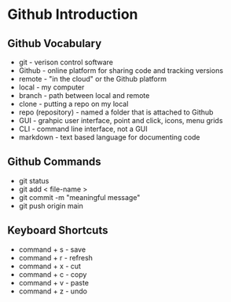  # Github Introduction

## Github Vocabulary
- git - verison control software
- Github - online platform for sharing code and tracking versions
- remote - "in the cloud" or the Github platform
- local - my computer
- branch - path between local and remote
- clone - putting a repo on my local
- repo (repository) - named a folder that is attached to Github
- GUI - grahpic user interface, point and click, icons, menu grids
- CLI - command line interface, not a GUI
- markdown - text based language for documenting code

## Github Commands
- git status
- git add < file-name >
- git commit -m "meaningful message"
- git push origin main 

## Keyboard Shortcuts
- command + s - save
- command + r - refresh
- command + x - cut
- command + c - copy
- command + v - paste
- command + z - undo